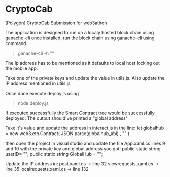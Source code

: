 # CryptoCab
[Polygon] CryptoCab
Submission for web3athon

The application is designed to run on a localy hosted block chain using ganache-cli
once installed, run the block chain using ganache-cli using command

> ganache-cli -h "<this-pcs-IP-address>"

The Ip address has to be mentioned as it defaults to local host locking out the mobile app.

Take one of the private keys and update the value in utils.js.
Also update the IP address mentioned in utils.js

Once done execute deploy.js using
> node deploy.js

If executed successfully the Smart Contract tree would be successfully deployed.
The output should've printed a "global address"

Take it's value and update the address in interact.js in the line:
let globalhub = new web3.eth.Contract( JSON.parse(globalhub_abi) , "<global address>" )

then open the project in visual studio and update the file App.xaml.cs lines 9 and 10 with the private key and global address you got:
	public static string userID= "<private key>";
	public static string GlobalHub = "<global-address>";
  
Update the IP address in:
post.xaml.cs -> line 32
viewrequests.xaml.cs -> line 35
localrequests.xaml.cs -> line 132
